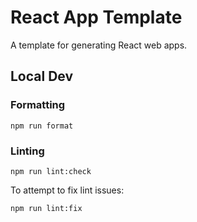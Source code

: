 # React App Template

A template for generating React web apps.

## Local Dev

### Formatting

```shell
npm run format
```

### Linting

```shell
npm run lint:check
```

To attempt to fix lint issues:

```shell
npm run lint:fix
```
